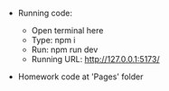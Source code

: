 - Running code:
   + Open terminal here
   + Type: npm i
   + Run: npm run dev
   + Running URL: http://127.0.0.1:5173/

- Homework code at 'Pages' folder
